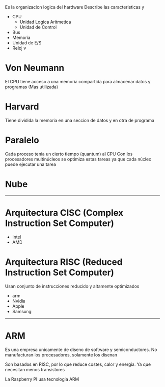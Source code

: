 Es la organizacion logica del hardware
Describe las caracteristicas y 

- CPU
	- Unidad Logica Aritmetica
	- Unidad de Control
- Bus
- Memoria
- Unidad de E/S
- Reloj
v
# Von Neumann
El CPU tiene acceso a una memoria compartida para almacenar datos y programas
(Mas utilizada)
# Harvard
Tiene dividida la memoria en una seccion de datos y en otra de programa

# Paralelo
Cada proceso tenia un cierto tiempo (quantum) al CPU
Con los procesadores multinúcleos se optimiza estas tareas ya que cada núcleo puede ejecutar una tarea

# Nube


___
# Arquitectura CISC (Complex Instruction Set Computer)

- Intel
- AMD

# Arquitectura RISC (Reduced Instruction Set Computer)
Usan conjunto de instrucciones reducido y altamente optimizados

- arm
- Nvidia
- Apple
- Samsung


___
# **ARM**

Es una empresa unicamente de diseno de software y semiconductores.
No manufacturan los procesadores, solamente los disenan

Son basados en RISC, por lo que reduce costes, calor y energia. Ya que necesitan menos transistores

La Raspberry PI usa tecnologia ARM